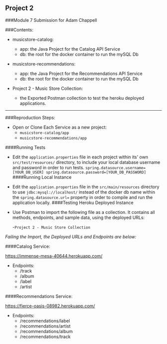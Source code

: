 ## Project 2
###Module 7 Submission for  Adam Chappell

###Contents:
- musicstore-catalog: 
  - app: the Java Project for the Catalog API Service
  - db: the root for the docker container to run the mySQL Db
- musicstore-recommendations:
  - app: the Java Project for the Recommendations API Service
  - db: the root for the docker container to run the mySQL Db
  
- Project 2 - Music Store Collection:
  - the Exported Postman collection to test the heroku deployed applications.
***
###Reproduction Steps:
- Open or Clone Each Service as a new project:
  - `musicstore-catalog/app`
  - `musicstore-recommendations/app `
  
####Running Tests
- Edit the `application.properties` file in each project within its' own `src/test/resources/` directory, to include your local database username and password in order to run tests.
`spring.datasource.username=[YOUR_DB_USER]
   spring.datasource.password=[YOUR_DB_PASSWORD]`
####Running Local Instance
- Edit the `application.properties` file in the `src/main/resources` directory to use `jdbc:mysql://localhost/` instead of the docker db name within the `spring.datasource.url=` property in order to compile and run the application locally.
####Testing Heroku Deployed Instance
- Use Postman to import the following file as a collection. It contains all methods, endpoints, and sample data, using the deployed URLs:

  -`Project 2 - Music Store Collection`

*Failing the Import, the Deployed URLs and Endpoints are below:*

####Catalog Service:

https://immense-mesa-40644.herokuapp.com/

- Endpoints:
  - /track
  - /album 
  - /label 
  - /artist

####Recommendations Service: 

https://fierce-oasis-08982.herokuapp.com/

- Endpoints:
  - /recommendations/label
  - /recommendations/artist
  - /recommendations/album
  - /recommendations/track



